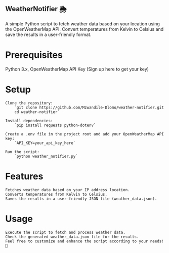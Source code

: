 ## WeatherNotifier 🌦️
A simple Python script to fetch weather data based on your location using the OpenWeatherMap API. Convert temperatures from Kelvin to Celsius and save the results in a user-friendly format.

# Prerequisites
Python 3.x, 
OpenWeatherMap API Key (Sign up here to get your key)

# Setup
    Clone the repository:
        `git clone https://github.com/Mzwandile-Dlomo/weather-notifier.git
        cd weather-notifier`
    
    Install dependencies:
        `pip install requests python-dotenv`
    
    Create a .env file in the project root and add your OpenWeatherMap API key:
        `API_KEY=your_api_key_here`
    
    Run the script:
        `python weather_notifier.py`

# Features
    Fetches weather data based on your IP address location.
    Converts temperatures from Kelvin to Celsius.
    Saves the results in a user-friendly JSON file (weather_data.json).

# Usage
    Execute the script to fetch and process weather data.
    Check the generated weather_data.json file for the results.
    Feel free to customize and enhance the script according to your needs! 🚀
